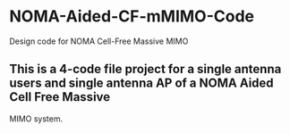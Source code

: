 # NOMA-Aided-CF-mMIMO-Code
Design code for NOMA Cell-Free Massive MIMO
## This is a 4-code file project for a single antenna users and single antenna AP of a NOMA Aided Cell Free Massive
MIMO system.

